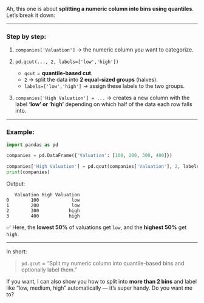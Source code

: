 Ah, this one is about **splitting a numeric column into bins using quantiles**. Let’s break it down:

---

### Step by step:

1. `companies['Valuation']` → the numeric column you want to categorize.

2. `pd.qcut(..., 2, labels=['low','high'])`

   * `qcut` = **quantile-based cut**.
   * `2` → split the data into **2 equal-sized groups** (halves).
   * `labels=['low','high']` → assign these labels to the two groups.

3. `companies['High Valuation'] = ...` → creates a new column with the label **‘low’ or ‘high’** depending on which half of the data each row falls into.

---

### Example:

```python
import pandas as pd

companies = pd.DataFrame({'Valuation': [100, 200, 300, 400]})

companies['High Valuation'] = pd.qcut(companies['Valuation'], 2, labels=['low','high'])
print(companies)
```

Output:

```
   Valuation High Valuation
0        100            low
1        200            low
2        300           high
3        400           high
```

✅ Here, the **lowest 50%** of valuations get `low`, and the **highest 50%** get `high`.

---

In short:

> `pd.qcut` = “Split my numeric column into quantile-based bins and optionally label them.”

If you want, I can also show you how to split into **more than 2 bins** and label like “low, medium, high” automatically — it’s super handy. Do you want me to?
